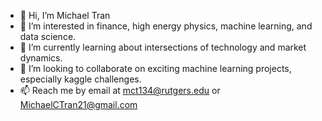- 👋 Hi, I’m Michael Tran
- 👀 I’m interested in finance, high energy physics, machine learning, and data science.
- 🌱 I’m currently learning about intersections of technology and market dynamics.
- 💞️ I’m looking to collaborate on exciting machine learning projects, especially kaggle challenges.
- 📫 Reach me by email at mct134@rutgers.edu or MichaelCTran21@gmail.com



<!---
Mctran1724/Mctran1724 is a ✨ special ✨ repository because its `README.md` (this file) appears on your GitHub profile.
You can click the Preview link to take a look at your changes.
--->
